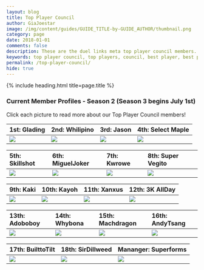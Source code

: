 ```yaml
---
layout: blog
title: Top Player Council
author: GiaJoestar
image: /img/content/guides/GUIDE_TITLE-by-GUIDE_AUTHOR/thumbnail.png
category: page
date: 2018-01-01
comments: false
description: These are the duel links meta top player council members. They are the core of everything that concerns the meta of yugioh duel links.
keywords: top player council, top players, council, best player, best players
permalink: /top-player-council/
hide: true
---
```


{% include heading.html title=page.title %}

### Current Member Profiles - Season 2 (Season 3 begins July 1st)
Click each picture to read more about our Top Player Council members!

|1st: Glading|2nd: Whilipino|3rd: Jason|4th: Select Maple|
| :-- | :-- | :-- | :-- |
|[<img src="https://i.imgur.com/wI2mmB6.jpg">](/authors/glading)|[<img src="https://i.imgur.com/3kNpUyv.png">](/authors/whilipino)|[<img src="https://i.imgur.com/pmEW8jQ.png">](/authors/jason)|[<img src="https://i.imgur.com/3xeQ4Dl.png">](/authors/selectmaple)|

|5th: Skillshot|6th: MiguelJoker|7th: Kwrowe|8th: Super Vegito|
| :-- | :-- | :-- | :-- |
|[<img src="https://i.imgur.com/bXvFu0y.png">](/authors/skillshot)|[<img src="https://i.imgur.com/vhBa2p9.png">](/authors/)|[<img src="https://i.imgur.com/JCuzJ6J.png">](/authors/kwrowe)|[<img src="https://i.imgur.com/86WzDgS.png">](/authors/supervegito)|

|9th: Kaki|10th: Kayoh|11th: Xanxus|12th: 3K AllDay|
| :-- | :-- | :-- | :-- |
|[<img src="https://i.imgur.com/TIGpAyH.png">](/authors/kaki)|[<img src="https://i.imgur.com/DIZAg6c.png">](/authors/kayoh)|[<img src="https://i.imgur.com/ZWK85dZ.png">](/authors/xanxus)|[<img src="https://i.imgur.com/RAVSUte.png">](/authors/3kallday)|

|13th: Adoboboy|14th: Whybona|15th: Machdragon|16th: AndyTsang|
| :-- | :-- | :-- | :-- |
|[<img src="https://i.imgur.com/LkisuWn.png">](/authors/adoboboy)|[<img src="https://i.imgur.com/vhBa2p9.png">](/authors/)|[<img src="https://i.imgur.com/ey1NrYj.png">](/authors/machdragon)|[<img src="https://i.imgur.com/vhBa2p9.png">](/authors/)|

|17th: BuilttoTilt|18th: SirDillweed|Mananger: Superforms|
| :-- | :-- | :-- |
|[<img src="https://i.imgur.com/W0jc3bE.png">](/authors/builttotilt)|[<img src="https://i.imgur.com/Y4OHKPM.png">](/authors/sirdillweed)|[<img src="https://i.imgur.com/OUO7uOm.png">](/authors/superforms)|
